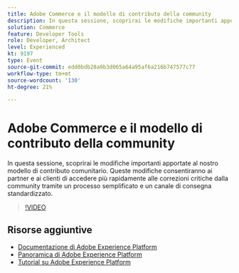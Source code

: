 ```yaml
---
title: Adobe Commerce e il modello di contributo della community
description: In questa sessione, scoprirai le modifiche importanti apportate al nostro modello di contributo comunitario. Queste modifiche consentiranno ai partner e ai clienti di accedere più rapidamente alle correzioni critiche dalla community tramite un processo semplificato e un canale di consegna standardizzato.
solution: Commerce
feature: Developer Tools
role: Developer, Architect
level: Experienced
kt: 9197
type: Event
source-git-commit: edd0bdb28a9b3d065a64a95af6a216b747577c77
workflow-type: tm+mt
source-wordcount: '130'
ht-degree: 21%

---
```


# Adobe Commerce e il modello di contributo della community

In questa sessione, scoprirai le modifiche importanti apportate al nostro modello di contributo comunitario. Queste modifiche consentiranno ai partner e ai clienti di accedere più rapidamente alle correzioni critiche dalla community tramite un processo semplificato e un canale di consegna standardizzato.

>[!VIDEO](https://video.tv.adobe.com/v/337766/?quality=12&learn=on&hidetitle=true)

## Risorse aggiuntive

- [Documentazione di Adobe Experience Platform](https://experienceleague.adobe.com/docs/experience-platform.html)
- [Panoramica di Adobe Experience Platform](https://experienceleague.adobe.com/docs/experience-platform/landing/home.html?lang=it)
- [Tutorial su Adobe Experience Platform](https://experienceleague.adobe.com/docs/platform-learn/tutorials/overview.html?lang=it)
